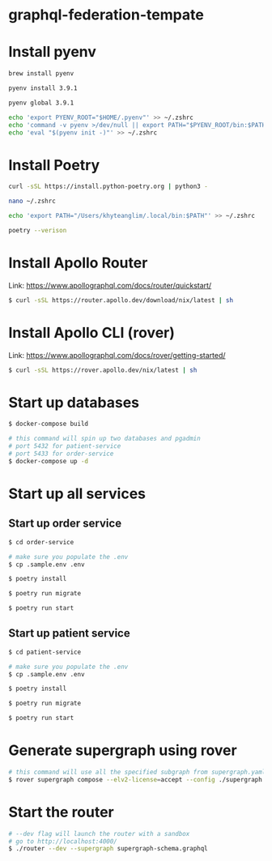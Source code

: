 # graphql-federation-tempate

# Install pyenv
```bash
brew install pyenv

pyenv install 3.9.1

pyenv global 3.9.1

echo 'export PYENV_ROOT="$HOME/.pyenv"' >> ~/.zshrc
echo 'command -v pyenv >/dev/null || export PATH="$PYENV_ROOT/bin:$PATH"' >> ~/.zshrc
echo 'eval "$(pyenv init -)"' >> ~/.zshrc
```

# Install Poetry
```bash
curl -sSL https://install.python-poetry.org | python3 -

nano ~/.zshrc

echo 'export PATH="/Users/khyteanglim/.local/bin:$PATH"' >> ~/.zshrc

poetry --verison
```

# Install Apollo Router
Link: https://www.apollographql.com/docs/router/quickstart/
```bash
$ curl -sSL https://router.apollo.dev/download/nix/latest | sh
```

# Install Apollo CLI (rover)
Link: https://www.apollographql.com/docs/rover/getting-started/
```bash
$ curl -sSL https://rover.apollo.dev/nix/latest | sh
```

# Start up databases
```bash
$ docker-compose build

# this command will spin up two databases and pgadmin 
# port 5432 for patient-service
# port 5433 for order-service
$ docker-compose up -d
```

# Start up all services
## Start up order service
```bash
$ cd order-service

# make sure you populate the .env
$ cp .sample.env .env

$ poetry install

$ poetry run migrate

$ poetry run start
```

## Start up patient service
```bash
$ cd patient-service

# make sure you populate the .env
$ cp .sample.env .env

$ poetry install

$ poetry run migrate

$ poetry run start
```

# Generate supergraph using rover
```bash
# this command will use all the specified subgraph from supergraph.yaml and generate a supergraph in supergraph-schema.graphql
$ rover supergraph compose --elv2-license=accept --config ./supergraph.yaml > supergraph-schema.graphql
```

# Start the router
```bash
# --dev flag will launch the router with a sandbox
# go to http://localhost:4000/
$ ./router --dev --supergraph supergraph-schema.graphql
```
